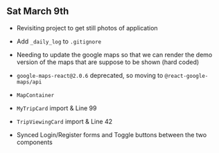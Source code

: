 ## Sat March 9th
- Revisiting project to get still photos of application
- Add `_daily_log` to `.gitignore`
- Needing to update the google maps so that we can render the demo version of the maps that are suppose to be shown (hard coded)
- `google-maps-react@2.0.6` deprecated, so moving to `@react-google-maps/api`
- `MapContainer`  
- `MyTripCard`  import & Line 99
- `TripViewingCard` import & Line 42

- Synced Login/Register forms and Toggle buttons between the two components